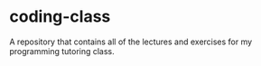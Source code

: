# coding-class
A repository that contains all of the lectures and exercises for my programming tutoring class. 
